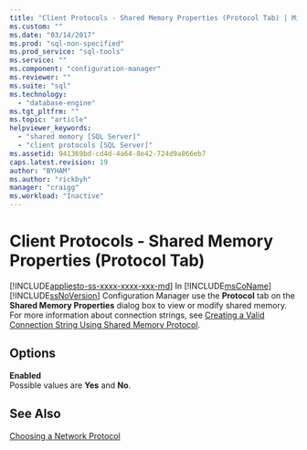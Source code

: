```yaml
---
title: "Client Protocols - Shared Memory Properties (Protocol Tab) | Microsoft Docs"
ms.custom: ""
ms.date: "03/14/2017"
ms.prod: "sql-non-specified"
ms.prod_service: "sql-tools"
ms.service: ""
ms.component: "configuration-manager"
ms.reviewer: ""
ms.suite: "sql"
ms.technology: 
  - "database-engine"
ms.tgt_pltfrm: ""
ms.topic: "article"
helpviewer_keywords: 
  - "shared memory [SQL Server]"
  - "client protocols [SQL Server]"
ms.assetid: 941369bd-cd4d-4a64-8e42-724d9a866eb7
caps.latest.revision: 19
author: "BYHAM"
ms.author: "rickbyh"
manager: "craigg"
ms.workload: "Inactive"
---
```

# Client Protocols - Shared Memory Properties (Protocol Tab)
[!INCLUDE[appliesto-ss-xxxx-xxxx-xxx-md](../../includes/appliesto-ss-xxxx-xxxx-xxx-md.md)]
  In [!INCLUDE[msCoName](../../includes/msconame-md.md)] [!INCLUDE[ssNoVersion](../../includes/ssnoversion-md.md)] Configuration Manager use the **Protocol** tab on the **Shared Memory Properties** dialog box to view or modify shared memory. For more information about connection strings, see [Creating a Valid Connection String Using Shared Memory Protocol](../../tools/configuration-manager/creating-a-valid-connection-string-using-shared-memory-protocol.md).  
  
## Options  
 **Enabled**  
 Possible values are **Yes** and **No**.  
  
## See Also  
 [Choosing a Network Protocol](http://msdn.microsoft.com/library/6565fb7d-b076-4447-be90-e10d0dec359a)  
  
  
